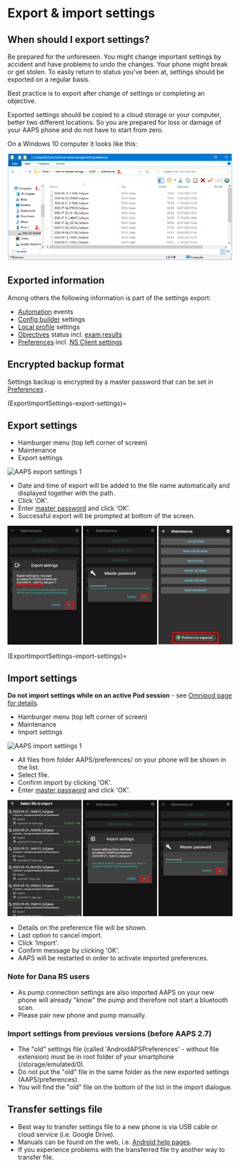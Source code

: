 # Export & import settings

## When should I export settings?

Be prepared for the unforeseen. You might change important settings by accident and have problems to undo the changes. Your phone might break or get stolen. To easily return to status you've been at, settings should be exported on a regular basis.

Best practice is to export after change of settings or completing an objective.

Exported settings should be copied to a cloud storage or your computer, better two different locations. So you are prepared for loss or damage of your AAPS phone and do not have to start from zero.

On a Windows 10 computer it looks like this:

![AAPS Preferences phone connected to computer](../images/AAPS_ExImportSettingsWin.png)

## Exported information

Among others the following information is part of the settings export:

- [Automation](../Usage/Automation.md) events
- [Config builder](../Configuration/Config-Builder.md) settings
- [Local profile](Config-Builder-local-profile) settings
- [Objectives](../Usage/Objectives.md) status incl. [exam results](Objectives-objective-3-prove-your-knowledge)
- [Preferences](../Configuration/Preferences.md) incl. [NS Client settings](Preferences-nsclient)

## Encrypted backup format

Settings backup is encrypted by a master password that can be set in [Preferences](Preferences-master-password) .

(ExportImportSettings-export-settings)=
## Export settings

- Hamburger menu (top left corner of screen)
- Maintenance
- Export settings

![AAPS export settings 1](../images/AAPS_ExportSettings1.png)

- Date and time of export will be added to the file name automatically and displayed together with the path.
- Click 'OK'.
- Enter [master password](Preferences-master-password) and click 'OK'.
- Successful export will be prompted at bottom of the screen.

![AAPS export settings 2](../images/AAPS_ExportSettings2.png)

(ExportImportSettings-import-settings)=
## Import settings

**Do not import settings while on an active Pod session** - see [Omnipod page for details](OmnipodEros-import-settings-from-previous-aaps).

- Hamburger menu (top left corner of screen)
- Maintenance
- Import settings

![AAPS import settings 1](../images/AAPS_ImportSettings1.png)

- All files from folder AAPS/preferences/ on your phone will be shown in the list.
- Select file.
- Confirm import by clicking 'OK'.
- Enter [master password](Preferences-master-password) and click 'OK'.

![AAPS import settings 2](../images/AAPS_ImportSettings2.png)

- Details on the preference file will be shown.
- Last option to cancel import.
- Click 'Import'.
- Confirm message by clicking 'OK'.
- AAPS will be restarted in order to activate imported preferences.

### Note for Dana RS users

- As pump connection settings are also imported AAPS on your new phone will already "know" the pump and therefore not start a bluetooth scan.
- Please pair new phone and pump manually.

### Import settings from previous versions (before AAPS 2.7)

- The "old" settings file (called 'AndroidAPSPreferences' - without file extension) must be in root folder of your smartphone (/storage/emulated/0).
- Do not put the "old" file in the same folder as the new exported settings (AAPS/preferences).
- You will find the "old" file on the bottom of the list in the import dialogue.

## Transfer settings file

- Best way to transfer settings file to a new phone is via USB cable or cloud service (i.e. Google Drive).
- Manuals can be found on the web, i.e. [Android help pages](https://support.google.com/android/answer/9064445?hl=en).
- If you experience problems with the transferred file try another way to transfer file.
